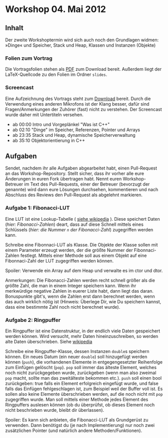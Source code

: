 # Workshop 04. Mai 2012

## Inhalt

Der zweite Workshoptermin wird sich auch noch den Grundlagen widmen: »Dinge« und Speicher, Stack und Heap, Klassen und Instanzen (Objekte)

### Folien zum Vortrag

Die Vortragsfolien stehen als [PDF](kit-cpp-workshop.github.com/raw/downloads/workshops/ss12-02/slides.pdf) zum Download bereit. Außerdem liegt der LaTeX-Quellcode zu den Folien im Ordner `slides`.

### Screencast

Eine Aufzeichnung des Vortrags steht zum [Download](http://ubuntuone.com/3jd4VvjcWsOzSFA3O5zMz0) bereit. Durch die Verwendung eines anderen Mikrofons ist der Klang besser, dafür sind Fragen/Anmerkungen der Zuhörer (fast) nicht zu verstehen. Der Screencast wurde daher mit Untertiteln versehen.

 - ab 00:00 Intro und Vorgeplänkel "Was ist C++"
 - ab 02:10 "Dinge" im Speicher, Referenzen, Pointer und Arrays
 - ab 23:35 Stack und Heap, dynamische Speicherverwaltung
 - ab 35:10 Objektorientierung in C++

## Aufgaben

Sendet, nachdem ihr alle Aufgaben abgearbeitet habt, einen Pull-Request an das Workshop-Repository. Stellt sicher, dass ihr vorher alle eure Änderungen in euren Fork übertragen habt. Nennt euren Workshop-Betreuer im Text des Pull-Requests, einer der Betreuer (bevorzugt der genannte) wird dann eure Lösungen durchsehen, kommentieren und nach Abschluss des Reviews den Pull-Request als abgelehnt markieren.


### Aufgabe 1: Fibonacci-LUT

Eine LUT ist eine Lookup-Tabelle ( [siehe wikipedia](https://de.wikipedia.org/wiki/Lookup-Tabelle) ).
Diese speichert Daten (_hier: Fibonacci-Zahlen_) deart, dass auf diese Schnell mittels eines Schlüssels (_hier: die Nummer `n` der Fibonacci-Zahl_) zugegriffen werden kann.

Schreibe eine Fibonnaci-LUT als Klasse. Die Objekte der Klasse sollen mit einem Parameter erzeugt werden, der die größte Nummer der Fibonnaci-Zahlen festlegt.
Mittels einer Methode soll aus einem Objekt auf eine Fibonnaci-Zahl der LUT zugegriffen werden können.


Spoiler:
Verwende ein Array auf dem Heap und verwalte es im ctor und dtor.

Anmerkungen:
Die Fibonacci-Zahlen werden recht schnell größer als die größte Zahl,
die man in einem Integer speichern kann. Wenn ihr merkwürdige negative
Zahlen in euerer Liste habt, dann liegt das daran.
Bonuspunkte gibt's, wenn die Zahlen erst dann berechnet werden, wenn
das auch wirklich nötig ist (Hinweis: Überlege Dir, wie Du speichern
kannst, dass eine bestimmte Zahl noch nicht berechnet wurde).


### Aufgabe 2: Ringpuffer

Ein Ringpuffer ist eine Datenstruktur, in der endlich viele Daten gespeichert werden können. Wird versucht, mehr Daten hineinzuschreiben, so werden alte Daten überschrieben.
Siehe [wikipedia](https://de.wikipedia.org/wiki/Ringpuffer#Ringpuffer)

Schreibe eine Ringpuffer-Klasse, dessen Instanzen `double`s speichern können. Ein neues Datum (ein neuer `double`) soll hinzugefügt werden können (`push`), die vorhandenen Elemente in entgegengesetzter Reihenfolge zum Einfügen gelöscht (`pop`). 
`pop` soll immer das älteste Element, welches noch nicht zurückgegeben
wurde, zurückgeben (wenn man also zweimal `pop` macht, sollte man das
zweitälteste bekommen etc.).
`push` soll einen bool zurückgeben: true falls ein Element erfolgreich
eingefügt wurde, und false falls das Einfügen fehlgeschlagen ist, zum
Beispiel weil der Buffer voll ist. Es sollen also keine Elemente
überschrieben werden, auf die noch nicht mit `pop` zugegriffen wurde.
Man soll mittels einer Methode jedes Element des Ringpuffers auslesen können (ob du überprüfst, ob dieses Element noch nicht beschrieben wurde, bleibt dir überlassen).

Spoiler:
Es kann sich anbieten, die Fibonacci-LUT als Grundgerüst zu verwenden. Dann benötigst du (je nach Implementierung) nur noch zwei zusätzlichen Pointer (und natürlich andere Methoden/Funktionen).